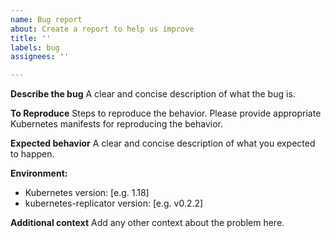 ```yaml
---
name: Bug report
about: Create a report to help us improve
title: ''
labels: bug
assignees: ''

---
```


**Describe the bug**
A clear and concise description of what the bug is.

**To Reproduce**
Steps to reproduce the behavior. Please provide appropriate Kubernetes manifests for reproducing the behavior.

**Expected behavior**
A clear and concise description of what you expected to happen.

**Environment:**
 - Kubernetes version: [e.g. 1.18]
 - kubernetes-replicator version: [e.g. v0.2.2]

**Additional context**
Add any other context about the problem here.
